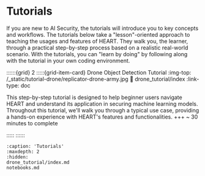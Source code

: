 Tutorials
=========

If you are new to AI Security, the tutorials will introduce you to key concepts and workflows.  The tutorials below take a "lesson"-oriented approach to teaching the usages and features of HEART. They walk you, the learner, through a practical step-by-step process based on a realistic real-world scenario.  With the tutorials, you can "learn by doing" by following along with the tutorial in your own coding environment.

::::::{grid} 2
:::::{grid-item-card} Drone Object Detection Tutorial
:img-top: /_static/tutorial-drone/replicator-drone-army.jpg
:link: drone_tutorial/index
:link-type: doc

This step-by-step tutorial is designed to help beginner users navigate HEART and understand its application in securing machine learning models. Throughout this tutorial, we'll walk you through a typical use case, providing a hands-on experience with HEART's features and functionalities.
+++
~ 30 minutes to complete

:::::
::::::


```{toctree}
:caption: 'Tutorials'
:maxdepth: 2
:hidden:
drone_tutorial/index.md
notebooks.md
```